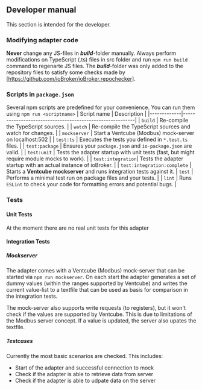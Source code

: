 ## Developer manual
This section is intended for the developer.

### Modifying adapter code
**Never** change any JS-files in ***build***-folder manually. Always perform modifications on TypeScript (.ts) files in src folder and run `npm run build` command to regenarte JS files. The ***build***-folder was only added to the repository files to satisfy some checks made by [https://github.com/ioBroker/ioBroker.repochecker].

### Scripts in `package.json`
Several npm scripts are predefined for your convenience. You can run them using `npm run <scriptname>`
| Script name | Description                                              |
|-------------|----------------------------------------------------------|
| `build`    | Re-compile the TypeScript sources.                       |
| `watch`     | Re-compile the TypeScript sources and watch for changes. |
| `mockserver` | Start a Ventcube (Modbus) mock-server on localhost:502 |
| `test:ts`   | Executes the tests you defined in `*.test.ts` files.     |
| `test:package`    | Ensures your `package.json` and `io-package.json` are valid. |
| `test:unit`       | Tests the adapter startup with unit tests (fast, but might require module mocks to work). |
| `test:integration`| Tests the adapter startup with an actual instance of ioBroker. |
| `test:integration:complete` | Starts a **Ventcube mockserver** and runs integration tests against it.
| `test` | Performs a minimal test run on package files and your tests. |
| `lint` | Runs `ESLint` to check your code for formatting errors and potential bugs. |

### Tests

#### Unit Tests
At the moment there are no real unit tests for this adapter

#### Integration Tests

##### Mockserver
The adapter comes with a Ventcube (Modbus) mock-server that can be started via `npm run mockserver`. On each start the adapter generates a set of dummy values (within the ranges supported by Ventcube) and writes the current value-list to a textfile that can be used as basis for comparison in the integration tests.

The mock-server also supports write requests (to registers), but it won't check if the values are supported by Ventcube. This is due to limitations of the Modbus server concept. If a value is updated, the server also upates the textfile.

##### Testcases
Currently the most basic scenarios are checked. This includes:
- Start of the adapter and successful connection to mock
- Check if the adapter is able to retrieve data from server
- Check if the adapter is able to udpate data on the server

